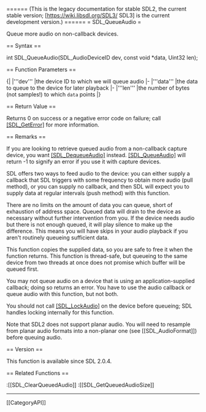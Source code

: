 ====== (This is the legacy documentation for stable SDL2, the current stable version; [https://wiki.libsdl.org/SDL3/ SDL3] is the current development version.) ======
= SDL_QueueAudio =

Queue more audio on non-callback devices.

== Syntax ==

<syntaxhighlight lang='c'>
int SDL_QueueAudio(SDL_AudioDeviceID dev, const void *data, Uint32 len);
</syntaxhighlight>

== Function Parameters ==

{|
|'''dev'''
|the device ID to which we will queue audio
|-
|'''data'''
|the data to queue to the device for later playback
|-
|'''len'''
|the number of bytes (not samples!) to which <code>data</code> points
|}

== Return Value ==

Returns 0 on success or a negative error code on failure; call
[[SDL_GetError]]() for more information.

== Remarks ==

If you are looking to retrieve queued audio from a non-callback capture
device, you want [[SDL_DequeueAudio]]() instead. [[SDL_QueueAudio]]() will
return -1 to signify an error if you use it with capture devices.

SDL offers two ways to feed audio to the device: you can either supply a
callback that SDL triggers with some frequency to obtain more audio (pull
method), or you can supply no callback, and then SDL will expect you to
supply data at regular intervals (push method) with this function.

There are no limits on the amount of data you can queue, short of
exhaustion of address space. Queued data will drain to the device as
necessary without further intervention from you. If the device needs audio
but there is not enough queued, it will play silence to make up the
difference. This means you will have skips in your audio playback if you
aren't routinely queueing sufficient data.

This function copies the supplied data, so you are safe to free it when the
function returns. This function is thread-safe, but queueing to the same
device from two threads at once does not promise which buffer will be
queued first.

You may not queue audio on a device that is using an application-supplied
callback; doing so returns an error. You have to use the audio callback or
queue audio with this function, but not both.

You should not call [[SDL_LockAudio]]() on the device before queueing; SDL
handles locking internally for this function.

Note that SDL2 does not support planar audio. You will need to resample
from planar audio formats into a non-planar one (see [[SDL_AudioFormat]])
before queuing audio.

== Version ==

This function is available since SDL 2.0.4.

== Related Functions ==

:[[SDL_ClearQueuedAudio]]
:[[SDL_GetQueuedAudioSize]]

----
[[CategoryAPI]]


